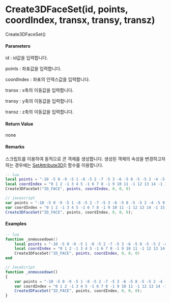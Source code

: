 # Create3DFaceSet\(id, points, coordIndex, transx, transy, transz\)

Create3DFaceSet\(\)

#### Parameters

id : id값을 입력합니다.

points : 좌표값을 입력합니다.

coordIndex : 좌표의 인덱스값을 입력합니다.

transx : x축의 이동값을 입력합니다.

transy : y축의 이동값을 입력합니다.

transz : z축의 이동값을 입력합니다.

#### Return Value

none

#### Remarks

스크립트를 이용하여 동적으로 콘 객체를 생성합니다. 생성된 객체의 속성을 변경하고자 하는 경우에는 [SetAttribute3D\(\)](https://expnuni.gitbooks.io/enuspace/content/ScriptAPI/SetAttribute3D.html) 함수를 이용합니다.

```lua
-- lua
local points = "-10 -5 0 -9 -5 1 -8 -5 2 -7 -5 3 -6 -5 8 -5 -5 2 -4 -5 9 -3 -5 1 -2 -5 5 -1 -5 7 0 0 5 1 5 3 2 5 3 3 5 6 4 5 1 5 5 10 6 5 6 7 5 9 8 5 2 9 5 7 10 5 2"
local coordIndex = "0 1 2 -1 3 4 5 -1 6 7 8 -1 9 10 11 -1 12 13 14 -1 15 16 17 -1 18 19 20 -1"
Create3DFaceSet("ID_FACE", points, coordIndex, 0, 0, 0)
```

```js
// javascript
var points = "-10 -5 0 -9 -5 1 -8 -5 2 -7 -5 3 -6 -5 8 -5 -5 2 -4 -5 9 -3 -5 1 -2 -5 5 -1 -5 7 0 0 5 1 5 3 2 5 3 3 5 6 4 5 1 5 5 10 6 5 6 7 5 9 8 5 2 9 5 7 10 5 2";
var coordIndex = "0 1 2 -1 3 4 5 -1 6 7 8 -1 9 10 11 -1 12 13 14 -1 15 16 17 -1 18 19 20 -1";
Create3DFaceSet("ID_FACE", points, coordIndex, 0, 0, 0);
```

#### 

#### Examples

```lua
-- lua
function _onmousedown()    
    local points = "-10 -5 0 -9 -5 1 -8 -5 2 -7 -5 3 -6 -5 8 -5 -5 2 -4 -5 9 -3 -5 1 -2 -5 5 -1 -5 7 0 0 5 1 5 3 2 5 3 3 5 6 4 5 1 5 5 10 6 5 6 7 5 9 8 5 2 9 5 7 10 5 2"
    local coordIndex = "0 1 2 -1 3 4 5 -1 6 7 8 -1 9 10 11 -1 12 13 14 -1 15 16 17 -1 18 19 20 -1"
    Create3DFaceSet("ID_FACE", points, coordIndex, 0, 0, 0)
end
```

```js
// JavaScript
function _onmousedown()
{    
    var points = "-10 -5 0 -9 -5 1 -8 -5 2 -7 -5 3 -6 -5 8 -5 -5 2 -4 -5 9 -3 -5 1 -2 -5 5 -1 -5 7 0 0 5 1 5 3 2 5 3 3 5 6 4 5 1 5 5 10 6 5 6 7 5 9 8 5 2 9 5 7 10 5 2";
    var coordIndex = "0 1 2 -1 3 4 5 -1 6 7 8 -1 9 10 11 -1 12 13 14 -1 15 16 17 -1 18 19 20 -1";
    Create3DFaceSet("ID_FACE", points, coordIndex, 0, 0, 0);
}
```



